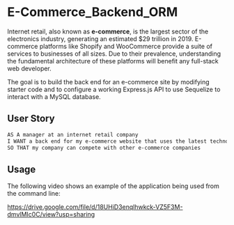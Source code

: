 # E-Commerce_Backend_ORM

Internet retail, also known as **e-commerce**, is the largest sector of the electronics industry, generating an estimated $29 trillion in 2019. E-commerce platforms like Shopify and WooCommerce provide a suite of services to businesses of all sizes. Due to their prevalence, understanding the fundamental architecture of these platforms will benefit any full-stack web developer.

The goal is to build the back end for an e-commerce site by modifying starter code and to configure a working Express.js API to use Sequelize to interact with a MySQL database.


## User Story

```md
AS A manager at an internet retail company
I WANT a back end for my e-commerce website that uses the latest technologies
SO THAT my company can compete with other e-commerce companies
```


## Usage

The following video shows an example of the application being used from the command line:

https://drive.google.com/file/d/18UHiD3enqlhwkck-VZ5F3M-dmvlMIc0C/view?usp=sharing

